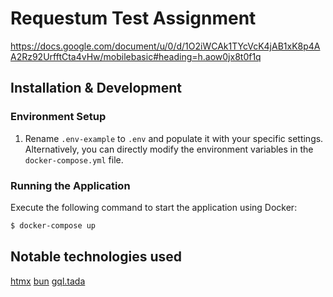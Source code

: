 # Requestum Test Assignment
https://docs.google.com/document/u/0/d/1O2iWCAk1TYcVcK4jAB1xK8p4AA2Rz92UrfftCta4vHw/mobilebasic#heading=h.aow0jx8t0f1q
## Installation & Development

### Environment Setup

1. Rename `.env-example` to `.env` and populate it with your specific settings. Alternatively, you can directly modify the environment variables in the `docker-compose.yml` file.


### Running the Application

Execute the following command to start the application using Docker:

```bash
$ docker-compose up
```

## Notable technologies used
[htmx](https://htmx.org/)
[bun](https://bun.sh/)
[gql.tada](https://gql-tada.0no.co/)
